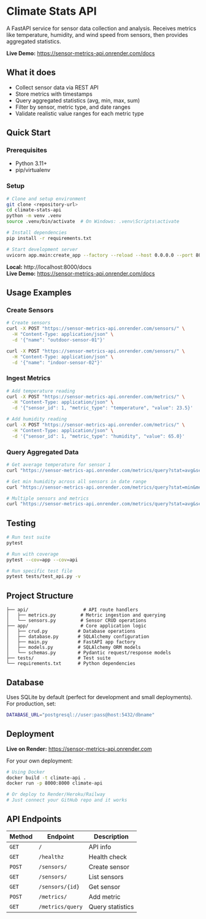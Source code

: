# Climate Stats API

A FastAPI service for sensor data collection and analysis. Receives metrics like temperature, humidity, and wind speed from sensors, then provides aggregated statistics.

**Live Demo:** https://sensor-metrics-api.onrender.com/docs

## What it does

- Collect sensor data via REST API
- Store metrics with timestamps
- Query aggregated statistics (avg, min, max, sum)
- Filter by sensor, metric type, and date ranges
- Validate realistic value ranges for each metric type

## Quick Start

### Prerequisites
- Python 3.11+
- pip/virtualenv

### Setup
```bash
# Clone and setup environment
git clone <repository-url>
cd climate-stats-api
python -m venv .venv
source .venv/bin/activate  # On Windows: .venv\Scripts\activate

# Install dependencies
pip install -r requirements.txt

# Start development server
uvicorn app.main:create_app --factory --reload --host 0.0.0.0 --port 8000
```

**Local:** http://localhost:8000/docs  
**Live Demo:** https://sensor-metrics-api.onrender.com/docs

## Usage Examples

### Create Sensors
```bash
# Create sensors
curl -X POST "https://sensor-metrics-api.onrender.com/sensors/" \
  -H "Content-Type: application/json" \
  -d '{"name": "outdoor-sensor-01"}'

curl -X POST "https://sensor-metrics-api.onrender.com/sensors/" \
  -H "Content-Type: application/json" \
  -d '{"name": "indoor-sensor-02"}'
```

### Ingest Metrics
```bash
# Add temperature reading
curl -X POST "https://sensor-metrics-api.onrender.com/metrics/" \
  -H "Content-Type: application/json" \
  -d '{"sensor_id": 1, "metric_type": "temperature", "value": 23.5}'

# Add humidity reading
curl -X POST "https://sensor-metrics-api.onrender.com/metrics/" \
  -H "Content-Type: application/json" \
  -d '{"sensor_id": 1, "metric_type": "humidity", "value": 65.0}'
```

### Query Aggregated Data
```bash
# Get average temperature for sensor 1
curl "https://sensor-metrics-api.onrender.com/metrics/query?stat=avg&sensors=1&metrics=temperature"

# Get min humidity across all sensors in date range
curl "https://sensor-metrics-api.onrender.com/metrics/query?stat=min&metrics=humidity&start=2024-01-01T00:00:00Z&end=2024-01-31T23:59:59Z"

# Multiple sensors and metrics
curl "https://sensor-metrics-api.onrender.com/metrics/query?stat=avg&sensors=1,2&metrics=temperature&metrics=humidity"
```

## Testing

```bash
# Run test suite
pytest

# Run with coverage
pytest --cov=app --cov=api

# Run specific test file
pytest tests/test_api.py -v
```

## Project Structure

```
├── api/                    # API route handlers
│   ├── metrics.py         # Metric ingestion and querying
│   └── sensors.py         # Sensor CRUD operations
├── app/                   # Core application logic
│   ├── crud.py           # Database operations
│   ├── database.py       # SQLAlchemy configuration
│   ├── main.py           # FastAPI app factory
│   ├── models.py         # SQLAlchemy ORM models
│   └── schemas.py        # Pydantic request/response models
├── tests/                # Test suite
└── requirements.txt      # Python dependencies
```

## Database

Uses SQLite by default (perfect for development and small deployments). For production, set:

```bash
DATABASE_URL="postgresql://user:pass@host:5432/dbname"
```

## Deployment

**Live on Render:** https://sensor-metrics-api.onrender.com

For your own deployment:

```bash
# Using Docker
docker build -t climate-api .
docker run -p 8000:8000 climate-api

# Or deploy to Render/Heroku/Railway
# Just connect your GitHub repo and it works
```

## API Endpoints

| Method | Endpoint | Description |
|--------|----------|-------------|
| `GET` | `/` | API info |
| `GET` | `/healthz` | Health check |
| `POST` | `/sensors/` | Create sensor |
| `GET` | `/sensors/` | List sensors |
| `GET` | `/sensors/{id}` | Get sensor |
| `POST` | `/metrics/` | Add metric |
| `GET` | `/metrics/query` | Query statistics |